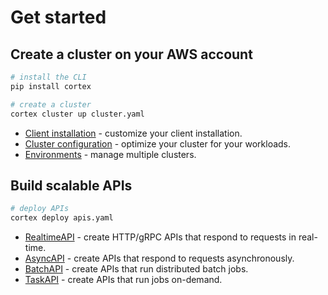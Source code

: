# Get started

## Create a cluster on your AWS account

```bash
# install the CLI
pip install cortex

# create a cluster
cortex cluster up cluster.yaml
```

* [Client installation](clients/install.md) - customize your client installation.
* [Cluster configuration](clusters/management/create.md) - optimize your cluster for your workloads.
* [Environments](clusters/management/environments.md) - manage multiple clusters.

## Build scalable APIs

```bash
# deploy APIs
cortex deploy apis.yaml
```

* [RealtimeAPI](workloads/realtime/example.md) - create HTTP/gRPC APIs that respond to requests in real-time.
* [AsyncAPI](workloads/async/example.md) - create APIs that respond to requests asynchronously.
* [BatchAPI](workloads/batch/example.md) - create APIs that run distributed batch jobs.
* [TaskAPI](workloads/task/example.md) - create APIs that run jobs on-demand.
